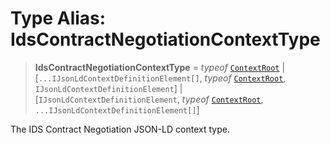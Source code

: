 # Type Alias: IdsContractNegotiationContextType

> **IdsContractNegotiationContextType** = *typeof* [`ContextRoot`](../variables/IdsContractNegotiationContexts.md#contextroot) \| \[`...IJsonLdContextDefinitionElement[]`, *typeof* [`ContextRoot`](../variables/IdsContractNegotiationContexts.md#contextroot), `IJsonLdContextDefinitionElement`\] \| \[`IJsonLdContextDefinitionElement`, *typeof* [`ContextRoot`](../variables/IdsContractNegotiationContexts.md#contextroot), `...IJsonLdContextDefinitionElement[]`\]

The IDS Contract Negotiation JSON-LD context type.
